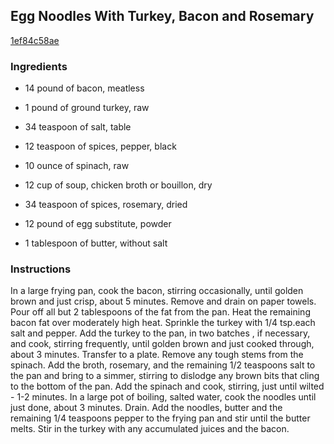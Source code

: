 ## Egg Noodles With Turkey, Bacon and Rosemary

[1ef84c58ae](http://www.food.com/recipe/egg-noodles-with-turkey-bacon-and-rosemary-341409)

### Ingredients

 - 14 pound of bacon, meatless

 - 1 pound of ground turkey, raw

 - 34 teaspoon of salt, table

 - 12 teaspoon of spices, pepper, black

 - 10 ounce of spinach, raw

 - 12 cup of soup, chicken broth or bouillon, dry

 - 34 teaspoon of spices, rosemary, dried

 - 12 pound of egg substitute, powder

 - 1 tablespoon of butter, without salt

### Instructions

In a large frying pan, cook the bacon, stirring occasionally, until golden brown and just crisp, about 5 minutes. Remove and drain on paper towels. Pour off all but 2 tablespoons of the fat from the pan. Heat the remaining bacon fat over moderately high heat. Sprinkle the turkey with 1/4 tsp.each salt and pepper. Add the turkey to the pan, in two batches , if necessary, and cook, stirring frequently, until golden brown and just cooked through, about 3 minutes. Transfer to a plate. Remove any tough stems from the spinach. Add the broth, rosemary, and the remaining 1/2 teaspoons salt to the pan and bring to a simmer, stirring to dislodge any brown bits that cling to the bottom of the pan. Add the spinach and cook, stirring, just until wilted - 1-2 minutes. In a large pot of boiling, salted water, cook the noodles until just done, about 3 minutes. Drain. Add the noodles, butter and the remaining 1/4 teaspoons pepper to the frying pan and stir until the butter melts. Stir in the turkey with any accumulated juices and the bacon.